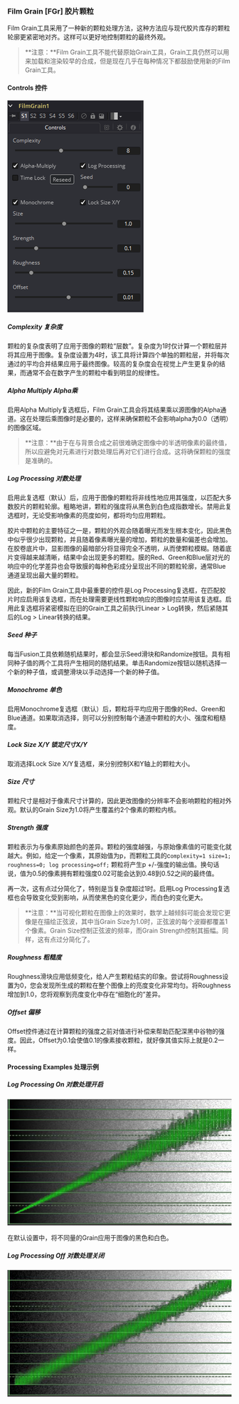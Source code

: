 ### Film Grain [FGr] 胶片颗粒

Film Grain工具采用了一种新的颗粒处理方法，这种方法应与现代胶片库存的颗粒轮廓更紧密地对齐。这样可以更好地控制颗粒的最终外观。

> **注意：**Film Grain工具不能代替原始Grain工具，Grain工具仍然可以用来加载和渲染较早的合成，但是现在几乎在每种情况下都鼓励使用新的Film Grain工具。

#### Controls 控件

![FGr_Controls](images/FGr_Controls.png)

##### Complexity 复杂度

颗粒的复杂度表明了应用于图像的颗粒“层数”。复杂度为1时仅计算一个颗粒层并将其应用于图像。复杂度设置为4时，该工具将计算四个单独的颗粒层，并将每次通过的平均合并结果应用于最终图像。较高的复杂度会在视觉上产生更复杂的结果，而通常不会在数字产生的颗粒中看到明显的规律性。

##### Alpha Multiply Alpha乘

启用Alpha Multiply复选框后，Film Grain工具会将其结果乘以源图像的Alpha通道。这在处理后乘图像时是必要的，这样来确保颗粒不会影响alpha为0.0（透明）的图像区域。

> **注意：**由于在与背景合成之前很难确定图像中的半透明像素的最终值，所以应避免对元素进行对数处理后再对它们进行合成。这将确保颗粒的强度是准确的。

##### Log Processing 对数处理

启用此复选框（默认）后，应用于图像的颗粒将非线性地应用其强度，以匹配大多数胶片的颗粒轮廓。粗略地讲，颗粒的强度将从黑色到白色成指数增长。禁用此复选框时，无论受影响像素的亮度如何，都将均匀应用颗粒。

胶片中颗粒的主要特征之一是，颗粒的外观会随着曝光而发生根本变化，因此黑色中似乎很少出现颗粒，并且随着像素曝光量的增加，颗粒的数量和偏差也会增加。在胶卷底片中，显影图像的最暗部分将显得完全不透明，从而使颗粒模糊。随着底片变得越来越清晰，结果中会出现更多的颗粒。膜的Red、Green和Blue层对光的响应中的化学差异也会导致膜的每种色彩成分呈现出不同的颗粒轮廓，通常Blue通道呈现出最大量的颗粒。

因此，新的Film Grain工具中最重要的控件是Log Processing复选框，在匹配胶片时应启用该复选框，而在处理需要更线性颗粒响应的图像时应禁用该复选框。启用此复选框将紧密模拟在旧的Grain工具之前执行Linear > Log转换，然后紧随其后的Log > Linear转换的结果。

##### Seed 种子

每当Fusion工具依赖随机结果时，都会显示Seed滑块和Randomize按钮。具有相同种子值的两个工具将产生相同的随机结果。单击Randomize按钮以随机选择一个新的种子值，或调整滑块以手动选择一个新的种子值。

##### Monochrome 单色

启用Monochrome复选框（默认）后，颗粒将平均应用于图像的Red、Green和Blue通道。如果取消选择，则可以分别控制每个通道中颗粒的大小、强度和粗糙度。

##### Lock Size X/Y 锁定尺寸X/Y

取消选择Lock Size X/Y复选框，来分别控制X和Y轴上的颗粒大小。

##### Size 尺寸

颗粒尺寸是相对于像素尺寸计算的，因此更改图像的分辨率不会影响颗粒的相对外观。默认的Grain Size为1.0将产生覆盖约2个像素的颗粒内核。

##### Strength 强度

颗粒表示为与像素原始颜色的差异。颗粒的强度越强，与原始像素值的可能变化就越大。例如，给定一个像素，其原始值为p，而颗粒工具的c`omplexity=1 size=1; roughness=0; log processing=off;` 颗粒将产生p +/-强度的输出值。换句话说，值为0.5的像素拥有颗粒强度0.02可能会达到0.48到0.52之间的最终值。

再一次，这有点过分简化了，特别是当复杂度超过1时。启用Log Processing复选框也会导致变化受到影响，从而使黑色的变化更少，而白色的变化更大。

> **注意：**当可视化颗粒在图像上的效果时，数学上越倾斜可能会发现它更像是在描绘正弦波，其中当Grain Size为1.0时，正弦波的每个波瓣都覆盖1个像素。Grain Size控制正弦波的频率，而Grain Strength控制其振幅。同样，这有点过分简化了。

##### Roughness 粗糙度

Roughness滑块应用低频变化，给人产生颗粒结实的印象。尝试将Roughness设置为0，您会发现所生成的颗粒在整个图像上的亮度变化非常均匀。将Roughness增加到1.0，您将观察到亮度变化中存在“细胞化的”差异。

##### Offset 偏移

Offset控件通过在计算颗粒的强度之前对值进行补偿来帮助匹配深黑中谷物的强度。因此，Offset为0.1会使值0.1的像素接收颗粒，就好像其值实际上就是0.2一样。

#### Processing Examples 处理示例

##### Log Processing On 对数处理开启

![FGr_LogProcessingOn](images/FGr_LogProcessingOn.jpg)

在默认设置中，将不同量的Grain应用于图像的黑色和白色。

##### Log Processing Off 对数处理关闭

![FGr_LogProcessingOff](images/FGr_LogProcessingOff.jpg)
